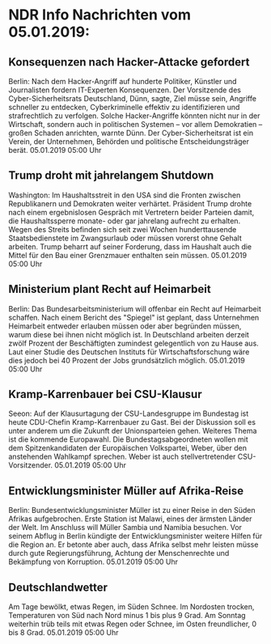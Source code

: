 # NDR Info Nachrichten vom 05.01.2019:


## Konsequenzen nach Hacker-Attacke gefordert
Berlin: Nach dem Hacker-Angriff auf hunderte Politiker, Künstler und Journalisten fordern IT-Experten Konsequenzen. Der Vorsitzende des Cyber-Sicherheitsrats Deutschland, Dünn, sagte, Ziel müsse sein, Angriffe schneller zu entdecken, Cyberkriminelle effektiv zu identifizieren und strafrechtlich zu verfolgen. Solche Hacker-Angriffe könnten nicht nur in der Wirtschaft, sondern auch in politischen Systemen – vor allem Demokratien –  großen Schaden anrichten, warnte Dünn. Der Cyber-Sicherheitsrat ist ein Verein, der Unternehmen, Behörden und politische Entscheidungsträger berät. 05.01.2019 05:00 Uhr 

## Trump droht mit jahrelangem Shutdown
Washington: Im Haushaltsstreit in den USA sind die Fronten zwischen Republikanern und Demokraten weiter verhärtet. Präsident Trump drohte nach einem ergebnislosen Gespräch mit Vertretern beider Parteien damit, die Haushaltssperre monate- oder gar jahrelang aufrecht zu erhalten. Wegen des Streits befinden sich seit zwei Wochen hunderttausende Staatsbedienstete im Zwangsurlaub oder müssen vorerst ohne Gehalt arbeiten. Trump beharrt auf seiner Forderung, dass im Haushalt auch die Mittel für den Bau einer Grenzmauer enthalten sein müssen. 05.01.2019 05:00 Uhr 

## Ministerium plant Recht auf Heimarbeit
Berlin: Das Bundesarbeitsministerium will offenbar ein Recht auf Heimarbeit schaffen. Nach einem Bericht des "Spiegel" ist geplant, dass Unternehmen Heimarbeit entweder erlauben müssen oder aber begründen müssen, warum diese bei ihnen nicht möglich ist. In Deutschland arbeiten derzeit zwölf Prozent der Beschäftigten zumindest gelegentlich von zu Hause aus. Laut einer Studie des Deutschen Instituts für Wirtschaftsforschung wäre dies jedoch bei 40 Prozent der Jobs grundsätzlich möglich. 05.01.2019 05:00 Uhr 

## Kramp-Karrenbauer bei CSU-Klausur
Seeon: Auf der Klausurtagung der CSU-Landesgruppe im Bundestag ist heute CDU-Chefin Kramp-Karrenbauer zu Gast. Bei der Diskussion soll es unter anderem um die Zukunft der Unionsparteien gehen. Weiteres Thema ist die kommende Europawahl. Die Bundestagsabgeordneten wollen mit dem Spitzenkandidaten der Europäischen Volkspartei, Weber, über den anstehenden Wahlkampf sprechen. Weber ist auch stellvertretender CSU-Vorsitzender. 05.01.2019 05:00 Uhr 

## Entwicklungsminister Müller auf Afrika-Reise
Berlin: Bundesentwicklungsminister Müller ist zu einer Reise in den Süden Afrikas aufgebrochen. Erste Station ist Malawi, eines der ärmsten Länder der Welt. Im Anschluss will Müller Sambia und Namibia besuchen. Vor seinem Abflug in Berlin kündigte der Entwicklungsminister weitere Hilfen für die Region an. Er betonte aber auch, dass Afrika selbst mehr leisten müsse durch gute Regierungsführung, Achtung der Menschenrechte und Bekämpfung von Korruption. 05.01.2019 05:00 Uhr 

## Deutschlandwetter
Am Tage bewölkt, etwas Regen, im Süden Schnee. Im Nordosten trocken, Temperaturen von Süd nach Nord minus 1 bis plus 9 Grad. Am Sonntag weiterhin trüb teils mit etwas Regen oder Schnee, im Osten freundlicher, 0 bis 8 Grad. 05.01.2019 05:00 Uhr 
